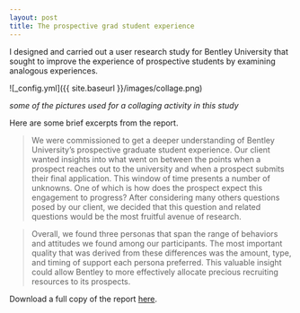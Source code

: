 ```yaml
---
layout: post
title: The prospective grad student experience
---
```


I designed and carried out a user research study for Bentley University
that sought to improve the experience of prospective students by
examining analogous experiences.

![_config.yml]({{ site.baseurl }}/images/collage.png)

_some of the pictures used for a collaging activity in this study_

Here are some brief excerpts from the report.

>We were commissioned to get a deeper understanding of Bentley University’s prospective graduate student experience. Our client wanted insights into what went on between the points when a prospect reaches out to the university and when a prospect submits their final application. This window of time presents a number of unknowns. One of which is how does the prospect expect this engagement to progress? After considering many others questions posed by our client, we decided that this question and related questions would be the most fruitful avenue of research.

>Overall, we found three personas that span the range of behaviors and attitudes we found among our participants. The most important quality that was derived from these differences was the amount, type, and timing of support each persona preferred. This valuable insight could allow Bentley to more effectively allocate precious recruiting resources to its prospects.

Download a full copy of the report [here](https://www.dropbox.com/s/vlxg0jk8w3avzsy/research-project.docx?dl=0).


